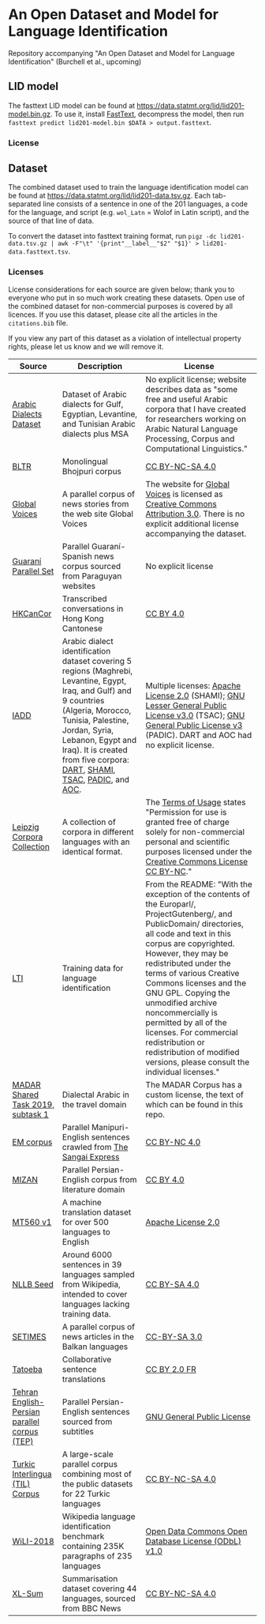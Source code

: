 # An Open Dataset and Model for Language Identification
Repository accompanying "An Open Dataset and Model for Language Identification" (Burchell et al., upcoming)

## LID model

The fasttext LID model can be found at https://data.statmt.org/lid/lid201-model.bin.gz. To use it, install [FastText](https://fasttext.cc/), decompress the model, then run `fasttext predict lid201-model.bin $DATA > output.fasttext`.

### License

## Dataset

The combined dataset used to train the language identification model can be found at https://data.statmt.org/lid/lid201-data.tsv.gz. Each tab-separated line consists of a sentence in one of the 201 languages, a code for the language, and script (e.g. `wol_Latn` = Wolof in Latin script), and the source of that line of data.

To convert the dataset into fasttext training format, run `pigz -dc lid201-data.tsv.gz | awk -F"\t" '{print"__label__"$2" "$1}' > lid201-data.fasttext.tsv`. 

### Licenses

License considerations for each source are given below; thank you to everyone who put in so much work creating these datasets. Open use of the combined dataset for non-commercial purposes is covered by all licences. If you use this dataset, please cite all the articles in the `citations.bib` file. 

If you view any part of this dataset as a violation of intellectual property rights, please let us know and we will remove it. 

| Source | Description | License |
|---|---|---|
|[Arabic Dialects Dataset](https://www.lancaster.ac.uk/staff/elhaj/corpora.html)| Dataset of Arabic dialects for Gulf, Egyptian, Levantine, and Tunisian Arabic dialects plus MSA|No explicit license; website describes data as "some free and useful Arabic corpora that I have created for researchers working on Arabic Natural Language Processing, Corpus and Computational Linguistics."|
|[BLTR](https://github.com/shashwatup9k/bho-resources)|Monolingual Bhojpuri corpus|[CC BY-NC-SA 4.0](https://creativecommons.org/licenses/by-nc-sa/4.0/)|
|[Global Voices](https://opus.nlpl.eu/GlobalVoices-v2015.php)|A parallel corpus of news stories from the web site Global Voices|The website for [Global Voices](https://globalvoices.org/) is licensed as [Creative Commons Attribution 3.0](https://creativecommons.org/licenses/by/3.0/). There is no explicit additional license accompanying the dataset.|
|[Guaraní Parallel Set](https://github.com/sgongora27/giossa-gongora-guarani-2021)|Parallel Guaraní-Spanish news corpus sourced from Paraguyan websites|No explicit license|
|[HKCanCor](https://github.com/fcbond/hkcancor)|Transcribed conversations in Hong Kong Cantonese|[CC BY 4.0](https://creativecommons.org/licenses/by/4.0/legalcode)|
|[IADD](https://github.com/JihadZa/IADD)|Arabic dialect identification dataset covering 5 regions (Maghrebi, Levantine, Egypt, Iraq, and Gulf) and 9 countries (Algeria, Morocco, Tunisia, Palestine, Jordan, Syria, Lebanon, Egypt and Iraq). It is created from five corpora: [DART](http://qufaculty.qu.edu.qa/telsay), [SHAMI](https://github.com/GU-CLASP/shami-corpus), [TSAC](https://github.com/fbougares/TSAC), [PADIC](https://sourceforge.net/projects/padic/), and [AOC](https://www.cs.jhu.edu/data-archive/AOC-2010/). | Multiple licenses: [Apache License 2.0](https://www.apache.org/licenses/LICENSE-2.0) (SHAMI); [GNU Lesser General Public License v3.0](https://github.com/fbougares/TSAC/blob/master/LICENSE) (TSAC); [GNU General Public License v3](https://www.gnu.org/licenses/gpl-3.0.en.html) (PADIC). DART and AOC had no explicit license.|
|[Leipzig Corpora Collection](https://wortschatz.uni-leipzig.de/en/download)|A collection of corpora in different languages with an identical format.|The [Terms of Usage](https://wortschatz.uni-leipzig.de/en/usage) states "Permission for use is granted free of charge solely for non-commercial personal and scientific purposes licensed under the [Creative Commons License CC BY-NC](https://creativecommons.org/licenses/by-nc/4.0/)."|
|[LTI](https://www.cs.cmu.edu/~ralf/langid.html)|Training data for language identification|From the README: "With the exception of the contents of the Europarl/, ProjectGutenberg/, and PublicDomain/ directories, all code and text in this corpus are copyrighted. However, they may be redistributed under the terms of various Creative Commons licenses and the GNU GPL.  Copying the unmodified archive noncommercially is permitted by all of the licenses. For commercial redistribution or redistribution of modified versions, please consult the individual licenses."|
|[MADAR Shared Task 2019, subtask 1](https://camel.abudhabi.nyu.edu/madar-shared-task-2019/)|Dialectal Arabic in the travel domain|The MADAR Corpus has a custom license, the text of which can be found in this repo.|
|[EM corpus](http://lepage-lab.ips.waseda.ac.jp/en/projects/meiteilon-manipuri-language-resources/)|Parallel Manipuri-English sentences crawled from [The Sangai Express](https://www.thesangaiexpress.com/)|[CC BY-NC 4.0](https://creativecommons.org/licenses/by-nc/4.0/)|
|[MIZAN](https://github.com/omidkashefi/Mizan)|Parallel Persian-English corpus from literature domain|[CC BY 4.0](https://creativecommons.org/licenses/by/4.0/)|
|[MT560 v1](https://opus.nlpl.eu/MT560.php)|A machine translation dataset for over 500 languages to English|[Apache License 2.0](https://www.apache.org/licenses/LICENSE-2.0)|
|[NLLB Seed](https://github.com/facebookresearch/flores/blob/main/nllb_seed/README.md)|Around 6000 sentences in 39 languages sampled from Wikipedia, intended to cover languages lacking training data.|[CC BY-SA 4.0](https://creativecommons.org/licenses/by-sa/4.0/)|
|[SETIMES](https://opus.nlpl.eu/SETIMES.php)|A parallel corpus of news articles in the Balkan languages|[CC-BY-SA 3.0](https://creativecommons.org/licenses/by-sa/3.0/)|
|[Tatoeba](https://opus.nlpl.eu/Tatoeba.php)|Collaborative sentence translations|[CC BY 2.0 FR](https://creativecommons.org/licenses/by/2.0/fr/)|
|[Tehran English-Persian parallel corpus (TEP)](https://opus.nlpl.eu/TEP.php)|Parallel Persian-English sentences sourced from subtitles|[GNU General Public License](https://www.gnu.org/licenses/gpl-3.0.html)|
|[Turkic Interlingua (TIL) Corpus](https://github.com/turkic-interlingua/til-mt)|A large-scale parallel corpus combining most of the public datasets for 22 Turkic languages|[CC BY-NC-SA 4.0](https://creativecommons.org/licenses/by-nc-sa/4.0/)|
|[WiLI-2018](https://zenodo.org/record/841984)|Wikipedia language identification benchmark containing 235K paragraphs of 235 languages|[Open Data Commons Open Database License (ODbL) v1.0](https://opendatacommons.org/licenses/odbl/1-0/)|
|[XL-Sum](https://github.com/csebuetnlp/xl-sum)|Summarisation dataset covering 44 languages, sourced from BBC News|[CC BY-NC-SA 4.0](https://creativecommons.org/licenses/by-nc-sa/4.0/)|
